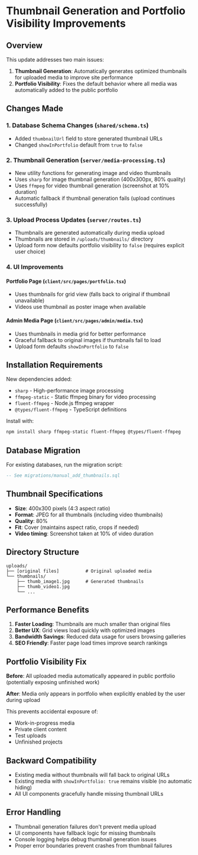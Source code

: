# Thumbnail Generation and Portfolio Visibility Improvements

## Overview

This update addresses two main issues:

1. **Thumbnail Generation**: Automatically generates optimized thumbnails for uploaded media to improve site performance
2. **Portfolio Visibility**: Fixes the default behavior where all media was automatically added to the public portfolio

## Changes Made

### 1. Database Schema Changes (`shared/schema.ts`)

- Added `thumbnailUrl` field to store generated thumbnail URLs
- Changed `showInPortfolio` default from `true` to `false`

### 2. Thumbnail Generation (`server/media-processing.ts`)

- New utility functions for generating image and video thumbnails
- Uses `sharp` for image thumbnail generation (400x300px, 80% quality)
- Uses `ffmpeg` for video thumbnail generation (screenshot at 10% duration)
- Automatic fallback if thumbnail generation fails (upload continues successfully)

### 3. Upload Process Updates (`server/routes.ts`)

- Thumbnails are generated automatically during media upload
- Thumbnails are stored in `/uploads/thumbnails/` directory
- Upload form now defaults portfolio visibility to `false` (requires explicit user choice)

### 4. UI Improvements

#### Portfolio Page (`client/src/pages/portfolio.tsx`)
- Uses thumbnails for grid view (falls back to original if thumbnail unavailable)
- Videos use thumbnail as poster image when available

#### Admin Media Page (`client/src/pages/admin/media.tsx`)
- Uses thumbnails in media grid for better performance
- Graceful fallback to original images if thumbnails fail to load
- Upload form defaults `showInPortfolio` to `false`

## Installation Requirements

New dependencies added:
- `sharp` - High-performance image processing
- `ffmpeg-static` - Static ffmpeg binary for video processing
- `fluent-ffmpeg` - Node.js ffmpeg wrapper
- `@types/fluent-ffmpeg` - TypeScript definitions

Install with:
```bash
npm install sharp ffmpeg-static fluent-ffmpeg @types/fluent-ffmpeg
```

## Database Migration

For existing databases, run the migration script:
```sql
-- See migrations/manual_add_thumbnails.sql
```

## Thumbnail Specifications

- **Size**: 400x300 pixels (4:3 aspect ratio)
- **Format**: JPEG for all thumbnails (including video thumbnails)
- **Quality**: 80%
- **Fit**: Cover (maintains aspect ratio, crops if needed)
- **Video timing**: Screenshot taken at 10% of video duration

## Directory Structure

```
uploads/
├── [original files]          # Original uploaded media
└── thumbnails/
    ├── thumb_image1.jpg      # Generated thumbnails
    ├── thumb_video1.jpg
    └── ...
```

## Performance Benefits

1. **Faster Loading**: Thumbnails are much smaller than original files
2. **Better UX**: Grid views load quickly with optimized images
3. **Bandwidth Savings**: Reduced data usage for users browsing galleries
4. **SEO Friendly**: Faster page load times improve search rankings

## Portfolio Visibility Fix

**Before**: All uploaded media automatically appeared in public portfolio (potentially exposing unfinished work)

**After**: Media only appears in portfolio when explicitly enabled by the user during upload

This prevents accidental exposure of:
- Work-in-progress media
- Private client content
- Test uploads
- Unfinished projects

## Backward Compatibility

- Existing media without thumbnails will fall back to original URLs
- Existing media with `showInPortfolio: true` remains visible (no automatic hiding)
- All UI components gracefully handle missing thumbnail URLs

## Error Handling

- Thumbnail generation failures don't prevent media upload
- UI components have fallback logic for missing thumbnails
- Console logging helps debug thumbnail generation issues
- Proper error boundaries prevent crashes from thumbnail failures